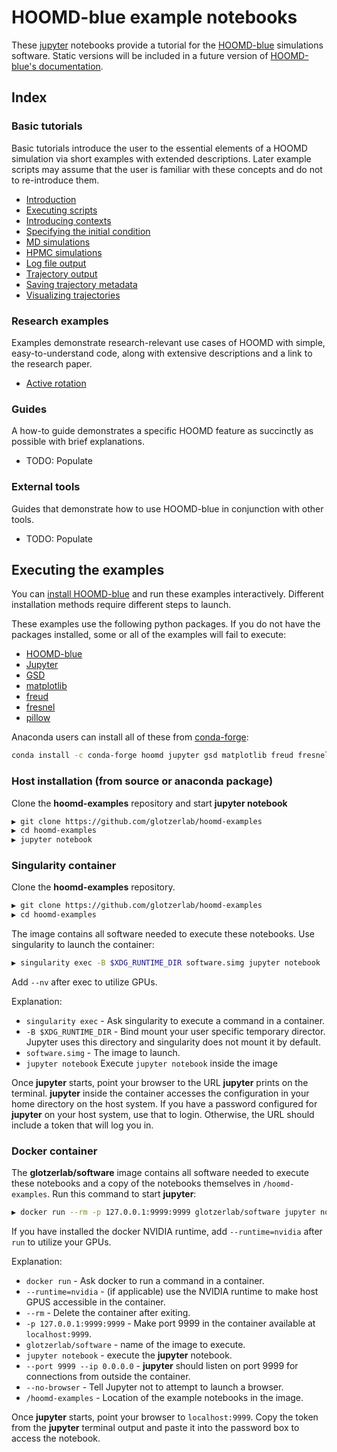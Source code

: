 # HOOMD-blue example notebooks

These [jupyter](https://jupyter.org) notebooks provide a tutorial for the
[HOOMD-blue](https://glotzerlab.engin.umich.edu/hoomd-blue) simulations software. Static versions will be included in
a future version of [HOOMD-blue's documentation](http://hoomd-blue.readthedocs.io).

## Index

### Basic tutorials

Basic tutorials introduce the user to the essential elements of a HOOMD simulation via short examples with extended descriptions. Later example scripts may assume that the user is familiar with these concepts and do not to re-introduce
them.

* [Introduction](00-Basic-tutorials/00-Introduction.ipynb)
* [Executing scripts](00-Basic-tutorials/01-Executing-scripts.ipynb)
* [Introducing contexts](00-Basic-tutorials/02-Introducing-contexts.ipynb)
* [Specifying the initial condition](03-Basic-tutorials/02-Specifying-the-initial-condition.ipynb)
* [MD simulations](00-Basic-tutorials/04-MD-simulations.ipynb)
* [HPMC simulations](00-Basic-tutorials/05-HPMC-simulations.ipynb)
* [Log file output](00-Basic-tutorials/06-Log-file-output.ipynb)
* [Trajectory output](00-Basic-tutorials/07-Trajectory-output.ipynb)
* [Saving trajectory metadata](00-Basic-tutorials/08-Saving-trajectory-metadata.ipynb)
* [Visualizing trajectories](00-Basic-tutorials/09-Visualizing-trajectories.ipynb)

### Research examples

Examples demonstrate research-relevant use cases of HOOMD with simple, easy-to-understand code, along with extensive
descriptions and a link to the research paper.

* [Active rotation](01-Research-examples/00-Active-rotation.ipynb)

### Guides

A how-to guide demonstrates a specific HOOMD feature as succinctly as possible with brief explanations.

* TODO: Populate

### External tools

Guides that demonstrate how to use HOOMD-blue in conjunction with other tools.

* TODO: Populate

## Executing the examples
You can [install HOOMD-blue](https://hoomd-blue.readthedocs.io) and run these examples
interactively. Different installation methods require different steps to launch.

These examples use the following python packages. If you do not have the packages installed, some or all of the examples
will fail to execute:

* [HOOMD-blue](http://glotzerlab.engin.umich.edu/hoomd-blue/)
* [Jupyter](http://jupyter.org/)
* [GSD](https://github.com/glotzerlab/gsd)
* [matplotlib](http://matplotlib.org/)
* [freud](http://glotzerlab.engin.umich.edu/freud/)
* [fresnel](https://github.com/glotzerlab/fresnel)
* [pillow](https://python-pillow.org/)

Anaconda users can install all of these from [conda-forge](https://conda-forge.org/):

```bash
conda install -c conda-forge hoomd jupyter gsd matplotlib freud fresnel
```

### Host installation (from source or anaconda package)

Clone the **hoomd-examples** repository and start **jupyter notebook**

```bash
▶ git clone https://github.com/glotzerlab/hoomd-examples
▶ cd hoomd-examples
▶ jupyter notebook
```

### Singularity container

Clone the **hoomd-examples** repository.

```bash
▶ git clone https://github.com/glotzerlab/hoomd-examples
▶ cd hoomd-examples
```

The image contains all software needed to execute these notebooks. Use singularity to launch the container:

```bash
▶ singularity exec -B $XDG_RUNTIME_DIR software.simg jupyter notebook
```

Add ``--nv`` after exec to utilize GPUs.

Explanation:

* ``singularity exec`` - Ask singularity to execute a command in a container.
* ``-B $XDG_RUNTIME_DIR`` - Bind mount your user specific temporary director. Jupyter uses this directory and
  singularity does not mount it by default.
* ``software.simg`` - The image to launch.
* ``jupyter notebook`` Execute ``jupyter notebook`` inside the image

Once **jupyter** starts, point your browser to the URL **jupyter** prints on the terminal. **jupyter** inside the
container accesses the configuration in your home directory on the host system. If you have a password configured for
**jupyter** on your host system, use that to login. Otherwise, the URL should include a token that will log you in.

### Docker container

The **glotzerlab/software** image contains all software needed to execute these notebooks and a copy of the notebooks
themselves in ``/hoomd-examples``. Run this command to start **jupyter**:

```bash
▶ docker run --rm -p 127.0.0.1:9999:9999 glotzerlab/software jupyter notebook --port 9999 --ip 0.0.0.0 --no-browser /hoomd-examples
```

If you have installed the docker NVIDIA runtime, add ``--runtime=nvidia`` after ``run`` to utilize your GPUs.

Explanation:

* ``docker run`` - Ask docker to run a command in a container.
* ``--runtime=nvidia`` - (if applicable) use the NVIDIA runtime to make host GPUS accessible in the container.
* ``--rm`` - Delete the container after exiting.
* ``-p 127.0.0.1:9999:9999`` - Make port 9999 in the container available at ``localhost:9999``.
* ``glotzerlab/software`` - name of the image to execute.
* ``jupyter notebook`` - execute the **jupyter** notebook.
* ``--port 9999 --ip 0.0.0.0`` - **jupyter** should listen on port 9999 for connections from outside the container.
* ``--no-browser`` - Tell Jupyter not to attempt to launch a browser.
* ``/hoomd-examples`` - Location of the example notebooks in the image.

Once **jupyter** starts, point your browser to ``localhost:9999``. Copy the token from the **jupyter** terminal output
and paste it into the password box to access the notebook.
